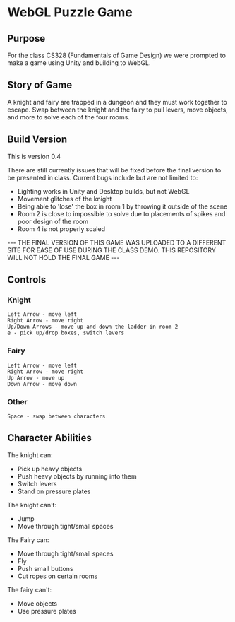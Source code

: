 # WebGL Puzzle Game

## Purpose
For the class CS328 (Fundamentals of Game Design) we were prompted to make a game using Unity and building to WebGL.

## Story of Game
A knight and fairy are trapped in a dungeon and they must work together to escape. Swap between the knight and the fairy to pull levers, move objects, and more to solve each of the four rooms.

## Build Version
This is version 0.4

There are still currently issues that will be fixed before the final version to be presented in class. Current bugs include but are not limited to:
- Lighting works in Unity and Desktop builds, but not WebGL
- Movement glitches of the knight
- Being able to 'lose' the box in room 1 by throwing it outside of the scene
- Room 2 is close to impossible to solve due to placements of spikes and poor design of the room
- Room 4 is not properly scaled

--- THE FINAL VERSION OF THIS GAME WAS UPLOADED TO A DIFFERENT SITE FOR EASE OF USE DURING THE CLASS DEMO. THIS REPOSITORY WILL NOT HOLD THE FINAL GAME ---

## Controls
### Knight
```
Left Arrow - move left
Right Arrow - move right
Up/Down Arrows - move up and down the ladder in room 2
e - pick up/drop boxes, switch levers
```
### Fairy
```
Left Arrow - move left
Right Arrow - move right
Up Arrow - move up
Down Arrow - move down
```
### Other
```
Space - swap between characters
```

## Character Abilities
The knight can:
- Pick up heavy objects
- Push heavy objects by running into them
- Switch levers
- Stand on pressure plates

The knight can't:
- Jump
- Move through tight/small spaces

The Fairy can:
- Move through tight/small spaces
- Fly
- Push small buttons
- Cut ropes on certain rooms

The fairy can't:
- Move objects
- Use pressure plates
